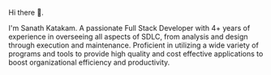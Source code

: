 Hi there 👋. 

I'm Sanath Katakam. A passionate Full Stack Developer with 4+ years of experience in overseeing all aspects of SDLC, from analysis and design through execution and maintenance. Proficient in utilizing a wide variety of programs and tools to provide high quality and cost effective applications to boost organizational efficiency and productivity.
